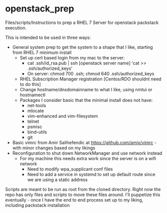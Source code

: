 openstack_prep
==============

Files/scripts/Instructions to prep a RHEL 7 Server for openstack packstack execution.

This is intended to be used in three ways:
   - General system prep to get the system to a shape that I like, starting from RHEL 7 minimum install
      - Set up cert based login from my mac to the server:
         - cat .ssh/id_rsa.pub | ssh [openstack server name] 'cat >> .ssh/authorized_keys'
         - On server: chmod 700 .ssh; chmod 640 .ssh/authorized_keys
      - RHEL Subscription Manager registration [Centos/RDO shouldnt need to do this]
      - Change hostname/dnsdomainname to what I like, using nmtui or hostnamectl
      - Packages I consider basic that the minimal install does not have:
        - net-tools
        - mlocate
        - vim-enhanced and vim-filesystem
        - telnet
        - psmisc
        - bind-utils
        - git
   - Basic vimrc from Amir Salihefendic at https://github.com/amix/vimrc - with minor changes based on my likings
   - Reconfiguration to shut down NetworkManager and use network instead
      - For my machine this needs extra work since the server is on a wifi network
         - Need to modify wpa_supplicant conf files
         - Need to add a service in systemd to set up default route since we are using a static address
         
Scripts are meant to be run as root from the cloned directory.   Right now the repo has only files and scripts to move these files around. I'll puppetize this eventually - once I have the end to end process set up to my liking, including packstack installation

